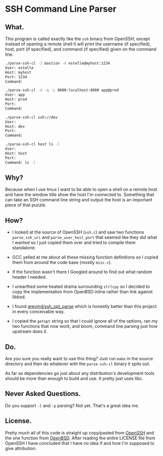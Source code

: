 # SSH Command Line Parser

## What.

This program is called exactly like the `ssh` binary from OpenSSH, except
instead of opening a remote shell it will print the username (if specified),
host, port (if specified), and command (if specified) given on the command line.

```bash
./parse-ssh-cl -J bastion -X estelle@myhost:1234
User: estelle
Host: myhost
Port: 1234
Command:

./parse-ssh-cl -4 -q -L 8080:localhost:8080 app@prod
User: app
Host: prod
Port:
Command:

./parse-ssh-cl ssh://dev
User:
Host: dev
Port:
Command:

./parse-ssh-cl host ls -l
User:
Host: host
Port:
Command: ls -l
```

## Why?

Because when I use tmux I want to be able to open a shell on a remote host and
have the window title show the host I'm connected to. Something that can take an
SSH command line string and output the host is an important piece of that
puzzle.

## How?

* I looked at the source of OpenSSH (`ssh.c`) and saw two functions
  `parse_ssh_uri` and `parse_user_host_port` that seemed like they did what I
  wanted so I just copied them over and tried to compile them standalone.
  
* GCC yelled at me about all these missing function definitions so I copied
  them from around the code base (mostly `misc.c`).
  
* If the function wasn't there I Googled around to find out what random header I
  needed.
  
* I unearthed some heated drama surrounding `strlcpy` so I decided to copy the
  implementation from OpenBSD inline rather than link against libbsd.

* I found [greymd/ssh_opt_parse](https://github.com/greymd/ssh_opt_parse) which
  is honestly better than this project in every conceivable way.

* I copied the `getopt` string so that I could ignore all of the options, ran my
  two functions that now work, and boom, command line parsing just how upstream
  does it.

## Do.

Are you sure you really want to use this thing? Just run `make` in the source
directory and then do whatever with the `parse-ssh-cl` binary it spits out.

As far as dependencies go just about any distribution's development tools should
be more than enough to build and use. It pretty just uses libc.

## Never Asked Questions.

Do you support `-l` and `-p` parsing? Not yet. That's a great idea me.

## License.

Pretty much all of this code is straight up copy/pasted from
[OpenSSH](https://github.com/openssh/openssh-portable) and the one function from
[OpenBSD](https://github.com/openbsd/src). After reading the entire LICENSE file
from OpenSSH I have concluded that I have no idea if and how I'm supposed to
give attribution.
